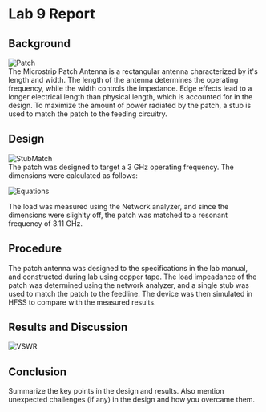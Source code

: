 # Lab 9 Report


## Background

![Patch](https://github.com/CourseReps/ECEN452-Spring2016/blob/master/Students/joshruff/Lab9/Patch_Diagram.png)<br>
The Microstrip Patch Antenna is a rectangular antenna characterized by it's length and width. The length of the antenna determines the operating frequency, while the width controls the impedance. Edge effects lead to a longer electrical length than physical length, which is accounted for in the design. To maximize the amount of power radiated by the patch, a stub is used to match the patch to the feeding circuitry. 


## Design
![StubMatch](https://github.com/CourseReps/ECEN452-Spring2016/blob/master/Students/joshruff/Lab9/Stub_Diagram.png)<br>
The patch was designed to target a 3 GHz operating frequency. The dimensions were calculated as follows: 

![Equations](https://github.com/CourseReps/ECEN452-Spring2016/blob/master/Students/joshruff/Lab9/Equations.png)<br>

The load was measured using the Network analyzer, and since the dimensions were slighlty off, the patch was matched to a resonant frequency of 3.11 GHz. 

## Procedure
The patch antenna was designed to the specifications in the lab manual, and constructed during lab using copper tape. The load impeadance of the patch was determined using the network analyzer, and a single stub was used to match the patch to the feedline. The device was then simulated in HFSS to compare with the measured results. 

## Results and Discussion
![VSWR](https://github.com/CourseReps/ECEN452-Spring2016/blob/master/Students/joshruff/Lab9/VSWR.png)<br>

## Conclusion
Summarize the key points in the design and results. Also mention unexpected challenges (if any) in the design and how you overcame them. 


